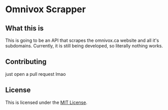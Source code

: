 # Omnivox Scrapper

## What this is
This is going to be an API that scrapes the omnivox.ca website and all it's subdomains.
Currently, it is still being developed, so literally nothing works.

## Contributing
just open a pull request lmao

## License
This is licensed under the [MIT License](https://mit-license.org/).